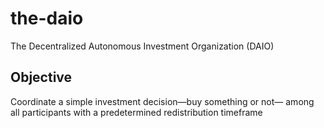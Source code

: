 # the-daio
The Decentralized Autonomous Investment Organization (DAIO)

## Objective

Coordinate a simple investment decision—buy something or not— among all participants with a predetermined redistribution timeframe

